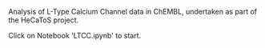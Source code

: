 Analysis of L-Type Calcium Channel data in ChEMBL, undertaken as part of the HeCaToS project.

Click on Notebook 'LTCC.ipynb' to start.
